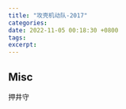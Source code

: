 ```yaml
---
title: "攻壳机动队-2017"
categories: 
date: 2022-11-05 00:18:30 +0800
tags: 
excerpt: 
---
```













## Misc

押井守

